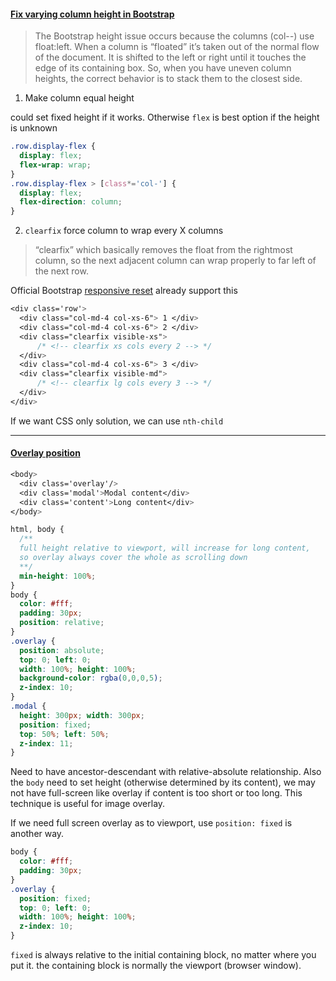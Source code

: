#### [Fix varying column height in Bootstrap](https://medium.com/wdstack/varying-column-heights-in-bootstrap-4e8dd5338643)

>  The Bootstrap height issue occurs because the columns (col-*-*) use float:left. When a column is “floated” it’s taken out of the normal flow of the document. It is shifted to the left or right until it touches the edge of its containing box. So, when you have uneven column heights, the correct behavior is to stack them to the closest side.

1. Make column equal height

  could set fixed height if it works. Otherwise `flex` is best option if the height is unknown

```CSS
.row.display-flex {
  display: flex;
  flex-wrap: wrap;
}
.row.display-flex > [class*='col-'] {
  display: flex;
  flex-direction: column;
}
```

2. `clearfix` force column to wrap every X columns
> “clearfix” which basically removes the float from the rightmost column, so the next adjacent column can wrap properly to far left of the next row.

Official Bootstrap [responsive reset](http://getbootstrap.com/css/#grid-responsive-resets) already support this

```css
<div class='row'>
  <div class="col-md-4 col-xs-6"> 1 </div>
  <div class="col-md-4 col-xs-6"> 2 </div>
  <div class="clearfix visible-xs">
      /* <!-- clearfix xs cols every 2 --> */
  </div>
  <div class="col-md-4 col-xs-6"> 3 </div>
  <div class="clearfix visible-md">
      /* <!-- clearfix lg cols every 3 --> */
  </div>
</div>
```

If we want CSS only solution, we can use `nth-child`

---

#### [Overlay position](https://tympanus.net/codrops/2013/11/07/css-overlay-techniques/)
```css
<body>
  <div class='overlay'/>
  <div class='modal'>Modal content</div>
  <div class='content'>Long content</div>
</body>

html, body {
  /**
  full height relative to viewport, will increase for long content,
  so overlay always cover the whole as scrolling down
  **/
  min-height: 100%;
}
body {
  color: #fff;
  padding: 30px;
  position: relative;
}
.overlay {
  position: absolute;
  top: 0; left: 0;
  width: 100%; height: 100%;
  background-color: rgba(0,0,0,5);
  z-index: 10;
}
.modal {
  height: 300px; width: 300px;
  position: fixed;
  top: 50%; left: 50%;
  z-index: 11;
}
```
Need to have ancestor-descendant with relative-absolute relationship. Also the `body` need to set height (otherwise determined by its content), we may not have full-screen like overlay if content is too short or too long. This technique is useful for image overlay.

If we need full screen overlay as to viewport, use `position: fixed` is another way.
```CSS
body {
  color: #fff;
  padding: 30px;
}
.overlay {
  position: fixed;
  top: 0; left: 0;
  width: 100%; height: 100%;
  z-index: 10;
}
```
`fixed` is always relative to the initial containing block, no matter where you put it. the containing block is normally the viewport (browser window).
